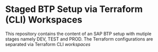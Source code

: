 # Staged BTP Setup via Terraform (CLI) Workspaces

This repository contains the content of an SAP BTP setup with mutiple stages namely DEV, TEST and PROD. The Terraform configurations are separated via Terraform CLI *workspaces*
